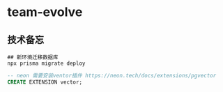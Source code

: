 # team-evolve


## 技术备忘

```shell
## 新环境迁移数据库
npx prisma migrate deploy
```

```sql
-- neon 需要安装ventor插件 https://neon.tech/docs/extensions/pgvector
CREATE EXTENSION vector;
```